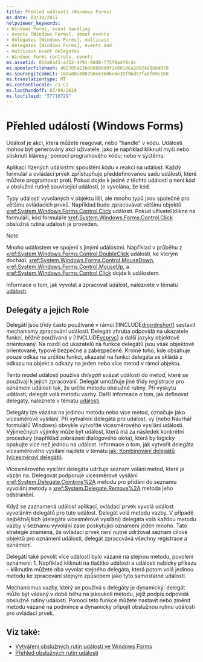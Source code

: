 ```yaml
---
title: Přehled událostí (Windows Forms)
ms.date: 03/30/2017
helpviewer_keywords:
- Windows Forms, event handling
- events [Windows Forms], about events
- delegates [Windows Forms], multicast
- delegates [Windows Forms], events and
- multicast event delegates
- Windows Forms controls, events
ms.assetid: 814a6a43-a312-4791-88d8-f75f9a4f8c4c
ms.openlocfilehash: d02705422b088800d9f2e081d6a28924d9b84078
ms.sourcegitcommit: 160a88c8087b0e63606e6e35f9bd57fa5f69c168
ms.translationtype: MT
ms.contentlocale: cs-CZ
ms.lasthandoff: 03/09/2019
ms.locfileid: "57710729"
---
```

# <a name="events-overview-windows-forms"></a>Přehled událostí (Windows Forms)
Událost je akci, která můžete reagovat, nebo "handle" v kódu. Události mohou být generovány akci uživatele, jako je například kliknutí myší nebo stisknutí klávesy; pomocí programového kódu; nebo v systému.  
  
 Aplikací řízených událostmi spouštění kódu v reakci na událost. Každý formulář a ovládací prvek zpřístupňuje předdefinovanou sadu událostí, které můžete programovat proti. Pokud dojde k jedné z těchto událostí a není kód v obslužné rutině související události, je vyvolána, že kód.  
  
 Typy událostí vyvolaných v objektu liší, ale mnoho typů jsou společné pro většinu ovládacích prvků. Například bude zpracovávat většinu objektů <xref:System.Windows.Forms.Control.Click> událostí. Pokud uživatel klikne na formuláři, kód formuláře <xref:System.Windows.Forms.Control.Click> obslužná rutina události je proveden.  
  
> [!NOTE]
>  Mnoho událostem ve spojení s jinými událostmi. Například v průběhu z <xref:System.Windows.Forms.Control.DoubleClick> události, ke kterým dochází, <xref:System.Windows.Forms.Control.MouseDown>, <xref:System.Windows.Forms.Control.MouseUp>, a <xref:System.Windows.Forms.Control.Click> dojde k událostem.  
  
 Informace o tom, jak vyvolat a zpracovat událost, naleznete v tématu [události](../../standard/events/index.md).  
  
## <a name="delegates-and-their-role"></a>Delegáty a jejich Role  
 Delegáti jsou třídy často používané v rámci [!INCLUDE[dnprdnshort](../../../includes/dnprdnshort-md.md)] sestavit mechanismy zpracování událostí. Delegáti zhruba odpovídá na ukazatele funkcí, běžně používaná v [!INCLUDE[vcprvc](../../../includes/vcprvc-md.md)] a další jazyky objektově orientovaný. Na rozdíl od ukazatelů na funkce delegátů jsou však objektově orientované, typově bezpečné a zabezpečené. Kromě toho, kde obsahuje pouze odkaz na určitou funkci, ukazatel na funkci delegáta se skládá z odkazu na objekt a odkazy na jeden nebo více metod v rámci objektu.  
  
 Tento model událostí používá *delegáti* svázat události do metod, které se používají k jejich zpracování. Delegát umožňuje jiné třídy registrace pro oznámení události tak, že určíte metodu obslužné rutiny. Při výskytu události, delegát volá metodu vazby. Další informace o tom, jak definovat delegáty, naleznete v tématu [události](../../standard/events/index.md).  
  
 Delegáty lze vázána na jedinou metodu nebo více metod, označuje jako vícesměrové vysílání. Při vytváření delegáta pro událost, vy (nebo Návrhář formulářů Windows) obvykle vytvoříte vícesměrového vysílání události. Výjimečných výjimky může být událost, která má za následek konkrétní procedury (například zobrazení dialogového okna), která by logicky opakujte více než jednou na událost. Informace o tom, jak vytvořit delegáta vícesměrového vysílání najdete v tématu [jak: Kombinování delegátů (vícesměroví delegáti)](~/docs/csharp/programming-guide/delegates/how-to-combine-delegates-multicast-delegates.md).  
  
 Vícesměrového vysílání delegáta udržuje seznam volání metod, které je vázán na. Delegovat podporuje vícesměrové vysílání <xref:System.Delegate.Combine%2A> metodu pro přidání do seznamu vyvolání metody a <xref:System.Delegate.Remove%2A> metoda jeho odstranění.  
  
 Když se zaznamená událost aplikací, ovládací prvek vyvolá událost vyvoláním delegátů pro tuto událost. Delegát volá metodu vazby. V případě nejběžnějších (delegáta vícesměrové vysílání) delegáta volá každou metodu vazby v seznamu vyvolání zase poskytující oznámení jeden mnoho. Tato strategie znamená, že ovládací prvek není nutné udržovat seznam cílové objektů pro oznámení události, delegát zpracovává všechny registrace a oznámení.  
  
 Delegáti také povolit více událostí bylo vázané na stejnou metodu, povolení oznámení: 1. Například kliknutí na tlačítko události a události nabídky příkazu – kliknutím můžete oba vyvolat stejného delegáta, která potom volá jedinou metodu ke zpracování stejným způsobem jako tyto samostatné události.  
  
 Mechanismus vazby, který se používá s delegáty je dynamický: delegát může být vázaný v době běhu na jakoukoli metodu, jejíž podpis odpovídá obslužné rutiny události. Pomocí této funkce můžete nastavit nebo změnit metodu vázané na podmínce a dynamicky připojit obslužnou rutinu události pro ovládací prvek.  
  
## <a name="see-also"></a>Viz také:
- [Vytváření obslužných rutin událostí ve Windows Forms](creating-event-handlers-in-windows-forms.md)
- [Přehled obslužných rutin událostí](event-handlers-overview-windows-forms.md)
